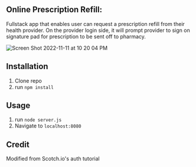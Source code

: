 ## Online Prescription Refill: 
Fullstack app that enables user can request a prescription refill from their health provider. On the provider login side, it will prompt provider to sign on signature pad for prescription to be sent off to pharmacy.

![Screen Shot 2022-11-11 at 10 20 04 PM](https://user-images.githubusercontent.com/99233457/201817865-d280be87-83ab-4ca0-a8a6-fa2b57feaf54.png)

## Installation

1. Clone repo
2. run `npm install`

## Usage

1. run `node server.js`
2. Navigate to `localhost:8080`

## Credit

Modified from Scotch.io's auth tutorial
